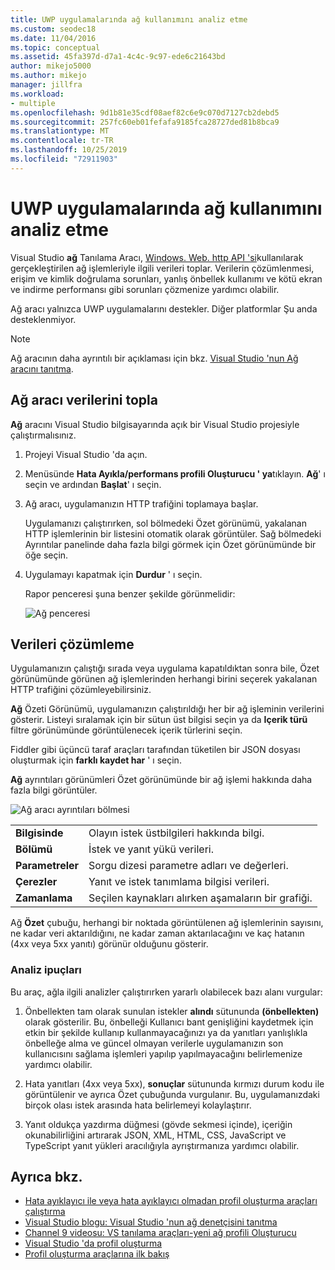 ```yaml
---
title: UWP uygulamalarında ağ kullanımını analiz etme
ms.custom: seodec18
ms.date: 11/04/2016
ms.topic: conceptual
ms.assetid: 45fa397d-d7a1-4c4c-9c97-ede6c21643bd
author: mikejo5000
ms.author: mikejo
manager: jillfra
ms.workload:
- multiple
ms.openlocfilehash: 9d1b81e35cdf08aef82c6e9c070d7127cb2debd5
ms.sourcegitcommit: 257fc60eb01fefafa9185fca28727ded81b8bca9
ms.translationtype: MT
ms.contentlocale: tr-TR
ms.lasthandoff: 10/25/2019
ms.locfileid: "72911903"
---
```

# <a name="analyze-network-usage-in-uwp-apps"></a>UWP uygulamalarında ağ kullanımını analiz etme
Visual Studio **ağ** Tanılama Aracı, [Windows. Web. http API 'si](/uwp/api/windows.web.http)kullanılarak gerçekleştirilen ağ işlemleriyle ilgili verileri toplar. Verilerin çözümlenmesi, erişim ve kimlik doğrulama sorunları, yanlış önbellek kullanımı ve kötü ekran ve indirme performansı gibi sorunları çözmenize yardımcı olabilir.

 Ağ aracı yalnızca UWP uygulamalarını destekler. Diğer platformlar Şu anda desteklenmiyor.

> [!NOTE]
> Ağ aracının daha ayrıntılı bir açıklaması için bkz. [Visual Studio 'nun Ağ aracını tanıtma](https://devblogs.microsoft.com/visualstudio/introducing-visual-studios-network-tool/).

## <a name="collect-network-tool-data"></a>Ağ aracı verilerini topla
 **Ağ** aracını Visual Studio bilgisayarında açık bir Visual Studio projesiyle çalıştırmalısınız.

1. Projeyi Visual Studio 'da açın.

2. Menüsünde **Hata Ayıkla/performans profili Oluşturucu ' ya**tıklayın. **Ağ**' ı seçin ve ardından **Başlat**' ı seçin.

3. Ağ aracı, uygulamanızın HTTP trafiğini toplamaya başlar.

    Uygulamanızı çalıştırırken, sol bölmedeki Özet görünümü, yakalanan HTTP işlemlerinin bir listesini otomatik olarak görüntüler. Sağ bölmedeki Ayrıntılar panelinde daha fazla bilgi görmek için Özet görünümünde bir öğe seçin.

4. Uygulamayı kapatmak için **Durdur** ' ı seçin.

   Rapor penceresi şuna benzer şekilde görünmelidir:

   ![Ağ penceresi](../profiling/media/network_fullwindow.png "NETWORK_FullWindow")

## <a name="analyze-data"></a>Verileri çözümleme
 Uygulamanızın çalıştığı sırada veya uygulama kapatıldıktan sonra bile, Özet görünümünde görünen ağ işlemlerinden herhangi birini seçerek yakalanan HTTP trafiğini çözümleyebilirsiniz.

 **Ağ** Özeti Görünümü, uygulamanızın çalıştırıldığı her bir ağ işleminin verilerini gösterir. Listeyi sıralamak için bir sütun üst bilgisi seçin ya da **Içerik türü** filtre görünümünde görüntülenecek içerik türlerini seçin.

 Fiddler gibi üçüncü taraf araçları tarafından tüketilen bir JSON dosyası oluşturmak için **farklı kaydet har** ' ı seçin.

 **Ağ** ayrıntıları görünümleri Özet görünümünde bir ağ işlemi hakkında daha fazla bilgi görüntüler.

 ![Ağ aracı ayrıntıları bölmesi](../profiling/media/network_detailsviewpane.png "NETWORK_DetailsViewPane")

|||
|-|-|
|**Bilgisinde**|Olayın istek üstbilgileri hakkında bilgi.|
|**Bölümü**|İstek ve yanıt yükü verileri.|
|**Parametreler**|Sorgu dizesi parametre adları ve değerleri.|
|**Çerezler**|Yanıt ve istek tanımlama bilgisi verileri.|
|**Zamanlama**|Seçilen kaynakları alırken aşamaların bir grafiği.|

 Ağ **Özet** çubuğu, herhangi bir noktada görüntülenen ağ işlemlerinin sayısını, ne kadar veri aktarıldığını, ne kadar zaman aktarılacağını ve kaç hatanın (4xx veya 5xx yanıtı) görünür olduğunu gösterir.

### <a name="analysis-tips"></a>Analiz ipuçları
 Bu araç, ağla ilgili analizler çalıştırırken yararlı olabilecek bazı alanı vurgular:

1. Önbellekten tam olarak sunulan istekler **alındı** sütununda **(önbellekten)** olarak gösterilir. Bu, önbelleği Kullanıcı bant genişliğini kaydetmek için etkin bir şekilde kullanıp kullanmayacağınızı ya da yanıtları yanlışlıkla önbelleğe alma ve güncel olmayan verilerle uygulamanızın son kullanıcısını sağlama işlemleri yapılıp yapılmayacağını belirlemenize yardımcı olabilir.

2. Hata yanıtları (4xx veya 5xx), **sonuçlar** sütununda kırmızı durum kodu ile görüntülenir ve ayrıca Özet çubuğunda vurgulanır. Bu, uygulamanızdaki birçok olası istek arasında hata belirlemeyi kolaylaştırır.

3. Yanıt oldukça yazdırma düğmesi (gövde sekmesi içinde), içeriğin okunabilirliğini artırarak JSON, XML, HTML, CSS, JavaScript ve TypeScript yanıt yükleri aracılığıyla ayrıştırmanıza yardımcı olabilir.

## <a name="see-also"></a>Ayrıca bkz.

- [Hata ayıklayıcı ile veya hata ayıklayıcı olmadan profil oluşturma araçları çalıştırma](../profiling/running-profiling-tools-with-or-without-the-debugger.md)
- [Visual Studio blogu: Visual Studio 'nun ağ denetçisini tanıtma](https://devblogs.microsoft.com/visualstudio/)
- [Channel 9 videosu: VS tanılama araçları-yeni ağ profili Oluşturucu](https://channel9.msdn.com/Series/ConnectOn-Demand/206)
- [Visual Studio 'da profil oluşturma](../profiling/index.yml)
- [Profil oluşturma araçlarına ilk bakış](../profiling/profiling-feature-tour.md)